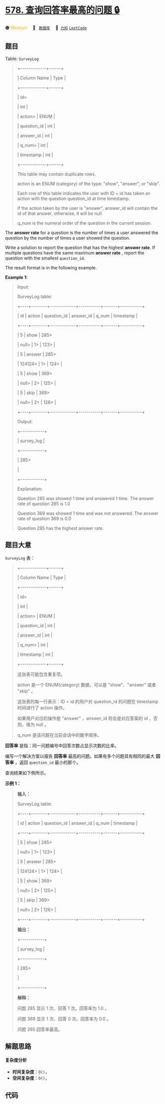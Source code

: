 # [578. 查询回答率最高的问题 🔒](https://2xiao.github.io/leetcode-js/problem/0578.html)

🟠 <font color=#ffb800>Medium</font>&emsp; 🔖&ensp; [`数据库`](/tag/database.md)&emsp; 🔗&ensp;[`力扣`](https://leetcode.cn/problems/get-highest-answer-rate-question) [`LeetCode`](https://leetcode.com/problems/get-highest-answer-rate-question)

## 题目

Table: `SurveyLog`

> 
> 
> 
> 
> 
> +-------------+------+
> 
> | Column Name | Type |
> 
> +-------------+------+
> 
> | id> 
> > 
>   | int  |
> 
> | action> 
>   | ENUM |
> 
> | question_id | int  |
> 
> | answer_id   | int  |
> 
> | q_num> 
>    | int  |
> 
> | timestamp   | int  |
> 
> +-------------+------+
> 
> This table may contain duplicate rows.
> 
> action is an ENUM (category) of the type: "show", "answer", or "skip".
> 
> Each row of this table indicates the user with ID = id has taken an action with the question question_id at time timestamp.
> 
> If the action taken by the user is "answer", answer_id will contain the id of that answer, otherwise, it will be null.
> 
> q_num is the numeral order of the question in the current session.
> 
> 



The **answer rate** for a question is the number of times a user answered the
question by the number of times a user showed the question.

Write a solution to report the question that has the highest **answer rate**.
If multiple questions have the same maximum **answer rate** , report the
question with the smallest `question_id`.

The result format is in the following example.



**Example 1:**

> Input: 
> 
> SurveyLog table:
> 
> +----+--------+-------------+-----------+-------+-----------+
> 
> | id | action | question_id | answer_id | q_num | timestamp |
> 
> +----+--------+-------------+-----------+-------+-----------+
> 
> | 5  | show   | 285> 
> > 
>  | null> 
>   | 1> 
>  | 123> 
>    |
> 
> | 5  | answer | 285> 
> > 
>  | 124124> 
> | 1> 
>  | 124> 
>    |
> 
> | 5  | show   | 369> 
> > 
>  | null> 
>   | 2> 
>  | 125> 
>    |
> 
> | 5  | skip   | 369> 
> > 
>  | null> 
>   | 2> 
>  | 126> 
>    |
> 
> +----+--------+-------------+-----------+-------+-----------+
> 
> Output: 
> 
> +------------+
> 
> | survey_log |
> 
> +------------+
> 
> | 285> 
> > 
> |
> 
> +------------+
> 
> Explanation: 
> 
> Question 285 was showed 1 time and answered 1 time. The answer rate of question 285 is 1.0
> 
> Question 369 was showed 1 time and was not answered. The answer rate of question 369 is 0.0
> 
> Question 285 has the highest answer rate.


## 题目大意

`SurveyLog` 表：

> 
> 
> 
> 
> 
> +-------------+------+
> 
> | Column Name | Type |
> 
> +-------------+------+
> 
> | id> 
> > 
>   | int  |
> 
> | action> 
>   | ENUM |
> 
> | question_id | int  |
> 
> | answer_id   | int  |
> 
> | q_num> 
>    | int  |
> 
> | timestamp   | int  |
> 
> +-------------+------+
> 
> 这张表可能包含重复项。
> 
> action 是一个 ENUM(category) 数据，可以是 "show"、"answer" 或者 "skip" 。
> 
> 这张表的每一行表示：ID = id 的用户对 question_id 的问题在 timestamp 时间进行了 action 操作。
> 
> 如果用户对应的操作是 "answer" ，answer_id 将会是对应答案的 id ，否则，值为 null 。
> 
> q_num 是该问题在当前会话中的数字顺序。
> 
> 



**回答率** 是指：同一问题编号中回答次数占显示次数的比率。

编写一个解决方案以报告 **回答率** 最高的问题。如果有多个问题具有相同的最大 **回答率** ，返回 `question_id` 最小的那个。

查询结果如下例所示。



**示例 1：**

> 
> 
> 
> 
> 
> **输入：**
> 
> SurveyLog table:
> 
> +----+--------+-------------+-----------+-------+-----------+
> 
> | id | action | question_id | answer_id | q_num | timestamp |
> 
> +----+--------+-------------+-----------+-------+-----------+
> 
> | 5  | show   | 285> 
> > 
>  | null> 
>   | 1> 
>  | 123> 
>    |
> 
> | 5  | answer | 285> 
> > 
>  | 124124> 
> | 1> 
>  | 124> 
>    |
> 
> | 5  | show   | 369> 
> > 
>  | null> 
>   | 2> 
>  | 125> 
>    |
> 
> | 5  | skip   | 369> 
> > 
>  | null> 
>   | 2> 
>  | 126> 
>    |
> 
> +----+--------+-------------+-----------+-------+-----------+
> 
> **输出：**
> 
> +------------+
> 
> | survey_log |
> 
> +------------+
> 
> | 285> 
> > 
> |
> 
> +------------+
> 
> **解释：**
> 
> 问题 285 显示 1 次、回答 1 次。回答率为 1.0 。
> 
> 问题 369 显示 1 次、回答 0 次。回答率为 0.0 。
> 
> 问题 285 回答率最高。


## 解题思路

#### 复杂度分析

- **时间复杂度**：`O()`，
- **空间复杂度**：`O()`，

## 代码

```javascript

```